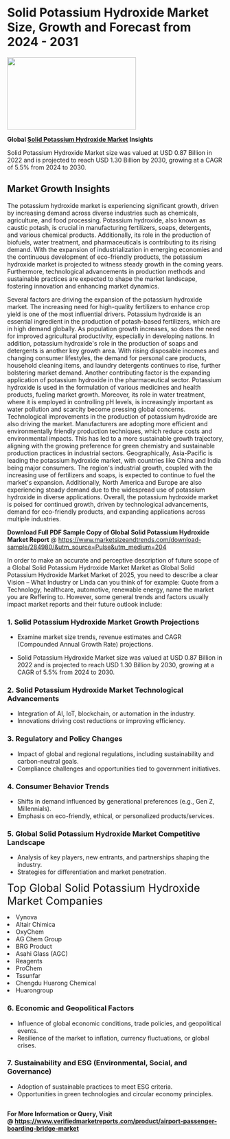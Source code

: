 <H1>Solid Potassium Hydroxide Market Size, Growth and Forecast from 2024 - 2031</H1><img class="aligncenter size-medium wp-image-584254" src="https://thirdeyenews.in/wp-content/uploads/2024/09/Global-Market-Research-300x168.jpeg" alt="" width="300" height="168" /><p><strong>Global&nbsp;<a href="https://www.marketsizeandtrends.com/download-sample/284980/&amp;utm_source=Pulse&amp;utm_medium=204">Solid Potassium Hydroxide Market</a> Insights</strong></p><p>Solid Potassium Hydroxide Market size was valued at USD 0.87 Billion in 2022 and is projected to reach USD 1.30 Billion by 2030, growing at a CAGR of 5.5% from 2024 to 2030.</p><p><h2>Market Growth Insights</h2> <p>The potassium hydroxide market is experiencing significant growth, driven by increasing demand across diverse industries such as chemicals, agriculture, and food processing. Potassium hydroxide, also known as caustic potash, is crucial in manufacturing fertilizers, soaps, detergents, and various chemical products. Additionally, its role in the production of biofuels, water treatment, and pharmaceuticals is contributing to its rising demand. With the expansion of industrialization in emerging economies and the continuous development of eco-friendly products, the potassium hydroxide market is projected to witness steady growth in the coming years. Furthermore, technological advancements in production methods and sustainable practices are expected to shape the market landscape, fostering innovation and enhancing market dynamics. </p> <p>Several factors are driving the expansion of the potassium hydroxide market. The increasing need for high-quality fertilizers to enhance crop yield is one of the most influential drivers. Potassium hydroxide is an essential ingredient in the production of potash-based fertilizers, which are in high demand globally. As population growth increases, so does the need for improved agricultural productivity, especially in developing nations. In addition, potassium hydroxide's role in the production of soaps and detergents is another key growth area. With rising disposable incomes and changing consumer lifestyles, the demand for personal care products, household cleaning items, and laundry detergents continues to rise, further bolstering market demand. Another contributing factor is the expanding application of potassium hydroxide in the pharmaceutical sector. Potassium hydroxide is used in the formulation of various medicines and health products, fueling market growth. Moreover, its role in water treatment, where it is employed in controlling pH levels, is increasingly important as water pollution and scarcity become pressing global concerns. Technological improvements in the production of potassium hydroxide are also driving the market. Manufacturers are adopting more efficient and environmentally friendly production techniques, which reduce costs and environmental impacts. This has led to a more sustainable growth trajectory, aligning with the growing preference for green chemistry and sustainable production practices in industrial sectors. Geographically, Asia-Pacific is leading the potassium hydroxide market, with countries like China and India being major consumers. The region's industrial growth, coupled with the increasing use of fertilizers and soaps, is expected to continue to fuel the market's expansion. Additionally, North America and Europe are also experiencing steady demand due to the widespread use of potassium hydroxide in diverse applications. Overall, the potassium hydroxide market is poised for continued growth, driven by technological advancements, demand for eco-friendly products, and expanding applications across multiple industries. </p><p><span class=""><strong>Download Full PDF Sample Copy of Global Solid Potassium Hydroxide Market Report</strong> @ <a href="https://www.marketsizeandtrends.com/download-sample/284980/&amp;utm_source=Pulse&amp;utm_medium=204" target="_blank">https://www.marketsizeandtrends.com/download-sample/284980/&amp;utm_source=Pulse&amp;utm_medium=204</a></span></p><p>In order to make an accurate and perceptive description of future scope of a Global&nbsp;Solid Potassium Hydroxide Market Market as Global&nbsp;Solid Potassium Hydroxide Market Market of 2025, you need to describe a clear Vision &ndash; What Industry or Linda can you think of for example: Quote from a Technology, healthcare, automotive, renewable energy, name the market you are Reffering to. However, some general trends and factors usually impact market reports and their future outlook include:</p><h3>1.&nbsp;<strong>Solid Potassium Hydroxide Market Growth Projections</strong></h3><ul><li>Examine market size trends, revenue estimates and CAGR (Compounded Annual Growth Rate) projections.</li><li><p>Solid Potassium Hydroxide Market size was valued at USD 0.87 Billion in 2022 and is projected to reach USD 1.30 Billion by 2030, growing at a CAGR of 5.5% from 2024 to 2030.</p></li></ul><h3>2.&nbsp;<strong>Solid Potassium Hydroxide Market Technological Advancements</strong></h3><ul><li>Integration of AI, IoT, blockchain, or automation in the industry.</li><li>Innovations driving cost reductions or improving efficiency.</li></ul><h3>3.&nbsp;<strong>Regulatory and Policy Changes</strong></h3><ul><li>Impact of global and regional regulations, including sustainability and carbon-neutral goals.</li><li>Compliance challenges and opportunities tied to government initiatives.</li></ul><h3>4.&nbsp;<strong>Consumer Behavior Trends</strong></h3><ul><li>Shifts in demand influenced by generational preferences (e.g., Gen Z, Millennials).</li><li>Emphasis on eco-friendly, ethical, or personalized products/services.</li></ul><h3>5.&nbsp;<strong>Global Solid Potassium Hydroxide Market Competitive Landscape</strong></h3><ul><li>Analysis of key players, new entrants, and partnerships shaping the industry.</li><li>Strategies for differentiation and market penetration.</li></ul><p data-pm-slice="1 1 []"><span style="color: inherit; font-family: inherit; font-size: 25px;">Top Global Solid Potassium Hydroxide Market Companies</span></p><div class="" data-test-id=""><p><li>Vynova</li><li> Altair Chimica</li><li> OxyChem</li><li> AG Chem Group</li><li> BRG Product</li><li> Asahi Glass (AGC)</li><li> Reagents</li><li> ProChem</li><li> Tssunfar</li><li> Chengdu Huarong Chemical</li><li> Huarongroup</li></p></div><h3>6.&nbsp;<strong>Economic and Geopolitical Factors</strong></h3><ul><li>Influence of global economic conditions, trade policies, and geopolitical events.</li><li>Resilience of the market to inflation, currency fluctuations, or global crises.</li></ul><h3>7.&nbsp;<strong>Sustainability and ESG (Environmental, Social, and Governance)</strong></h3><ul><li>Adoption of sustainable practices to meet ESG criteria.</li><li>Opportunities in green technologies and circular economy principles.</li></ul><h2><strong style="font-size: 14px;">For More Information or Query, Visit @&nbsp;</strong><a style="background-color: #ffffff; font-size: 14px;" href="https://www.marketsizeandtrends.com/report/solid-potassium-hydroxide-market/" target="_blank">https://www.verifiedmarketreports.com/product/airport-passenger-boarding-bridge-market</a></h2>
